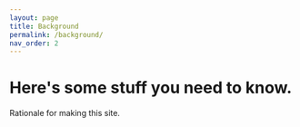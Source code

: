 ```yaml
---
layout: page
title: Background
permalink: /background/
nav_order: 2
---
```


# Here's some stuff you need to know.

Rationale for making this site.
